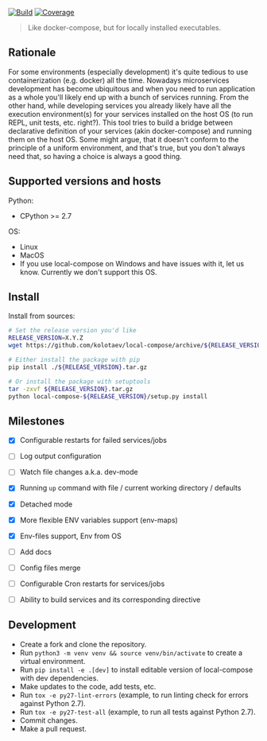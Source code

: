 
[![Build](https://github.com/kolotaev/local-compose/workflows/Tests/badge.svg?branch=master)](https://github.com/kolotaev/local-compose/actions)
[![Coverage](https://codecov.io/github/kolotaev/local-compose/coverage.svg?branch=master)](https://codecov.io/github/kolotaev/local-compose?branch=master)
<!-- [![Supported Versions](https://img.shields.io/pypi/pyversions/local-compose.svg)](https://pypi.org/project/local-compose) -->

> Like docker-compose, but for locally installed executables.


## Rationale

For some environments (especially development) it's quite tedious to use containerization (e.g. docker) all the time. Nowadays microservices development has become ubiquitous and when you need to run application as a whole you'll likely end up with a bunch of services running. From the other hand, while developing services you already likely have all the execution environment(s) for your services installed on the host OS (to run REPL, unit tests, etc. right?). This tool tries to build a bridge between declarative definition of your services (akin docker-compose) and running them on the host OS. Some might argue, that it doesn't conform to the principle of a uniform environment, and that's true, but you don't always need that, so having a choice is always a good thing.


## Supported versions and hosts

Python:
- CPython >= 2.7

OS:
- Linux
- MacOS
- If you use local-compose on Windows and have issues with it, let us know. Currently we don't support this OS.


## Install

Install from sources:
```bash
# Set the release version you'd like
RELEASE_VERSION=X.Y.Z
wget https://github.com/kolotaev/local-compose/archive/${RELEASE_VERSION}.tar.gz

# Either install the package with pip
pip install ./${RELEASE_VERSION}.tar.gz

# Or install the package with setuptools
tar -zxvf ${RELEASE_VERSION}.tar.gz
python local-compose-${RELEASE_VERSION}/setup.py install
```

## Milestones

- [x] Configurable restarts for failed services/jobs
- [ ] Log output configuration
- [ ] Watch file changes a.k.a. dev-mode
- [x] Running `up` command with file / current working directory / defaults
- [x] Detached mode
- [x] More flexible ENV variables support (env-maps)
- [x] Env-files support, Env from OS
- [ ] Add docs
- [ ] Config files merge
- [ ] Configurable Cron restarts for services/jobs
- [ ] Ability to build services and its corresponding directive


## Development

- Create a fork and clone the repository.
- Run `python3 -m venv venv && source venv/bin/activate` to create a virtual environment.
- Run `pip install -e .[dev]` to install editable version of local-compose with dev dependencies.
- Make updates to the code, add tests, etc.
- Run `tox -e py27-lint-errors` (example, to run linting check for errors against Python 2.7).
- Run `tox -e py27-test-all` (example, to run all tests against Python 2.7).
- Commit changes.
- Make a pull request.

